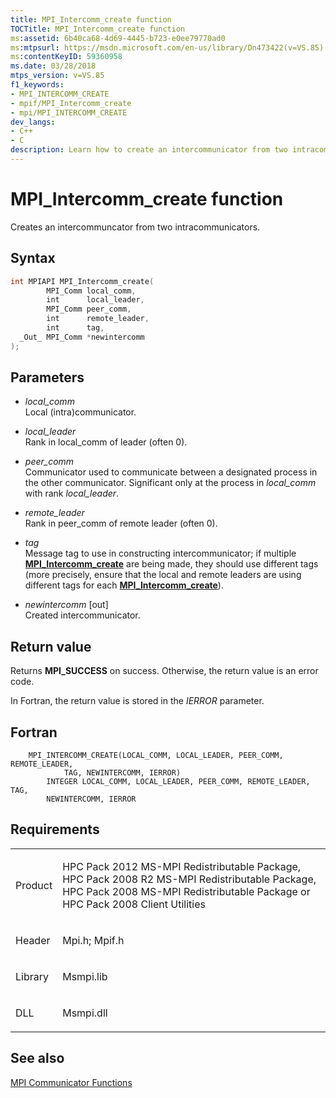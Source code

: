 ```yaml
---
title: MPI_Intercomm_create function
TOCTitle: MPI_Intercomm_create function
ms:assetid: 6b40ca68-4d69-4445-b723-e0ee79770ad0
ms:mtpsurl: https://msdn.microsoft.com/en-us/library/Dn473422(v=VS.85)
ms:contentKeyID: 59360958
ms.date: 03/28/2018
mtps_version: v=VS.85
f1_keywords:
- MPI_INTERCOMM_CREATE
- mpif/MPI_Intercomm_create
- mpi/MPI_INTERCOMM_CREATE
dev_langs:
- C++
- C
description: Learn how to create an intercommunicator from two intracommunicators using MPI_Intercomm_create function on Microsoft's official site.
---
```


# MPI\_Intercomm\_create function

Creates an intercommuncator from two intracommunicators.

## Syntax

``` c++
int MPIAPI MPI_Intercomm_create(
        MPI_Comm local_comm,
        int      local_leader,
        MPI_Comm peer_comm,
        int      remote_leader,
        int      tag,
  _Out_ MPI_Comm *newintercomm
);
```

## Parameters

  - *local\_comm*  
    Local (intra)communicator.

  - *local\_leader*  
    Rank in local_comm of leader (often 0).

  - *peer\_comm*  
    Communicator used to communicate between a designated process in the other communicator. Significant only at the process in *local_comm* with rank *local_leader*.

  - *remote\_leader*  
    Rank in peer_comm of remote leader (often 0).

  - *tag*  
    Message tag to use in constructing intercommunicator; if multiple [**MPI\_Intercomm\_create**](mpi-intercomm-create-function.md) are being made, they should use different tags (more precisely, ensure that the local and remote leaders are using different tags for each [**MPI\_Intercomm\_create**](mpi-intercomm-create-function.md)).

  - *newintercomm* \[out\]  
    Created intercommunicator.

## Return value

Returns **MPI\_SUCCESS** on success. Otherwise, the return value is an error code.

In Fortran, the return value is stored in the *IERROR* parameter.

## Fortran

``` FORTRAN
    MPI_INTERCOMM_CREATE(LOCAL_COMM, LOCAL_LEADER, PEER_COMM, REMOTE_LEADER, 
            TAG, NEWINTERCOMM, IERROR)
        INTEGER LOCAL_COMM, LOCAL_LEADER, PEER_COMM, REMOTE_LEADER, TAG,
        NEWINTERCOMM, IERROR
```

## Requirements

<table>
<colgroup>
<col  />
<col  />
</colgroup>
<tbody>
<tr class="odd">
<td><p>Product</p></td>
<td><p>HPC Pack 2012 MS-MPI Redistributable Package, HPC Pack 2008 R2 MS-MPI Redistributable Package, HPC Pack 2008 MS-MPI Redistributable Package or HPC Pack 2008 Client Utilities</p></td>
</tr>
<tr class="even">
<td><p>Header</p></td>
<td>Mpi.h;
Mpif.h</td>
</tr>
<tr class="odd">
<td><p>Library</p></td>
<td>Msmpi.lib</td>
</tr>
<tr class="even">
<td><p>DLL</p></td>
<td>Msmpi.dll</td>
</tr>
</tbody>
</table>


## See also

[MPI Communicator Functions](mpi-communicator-functions.md)

